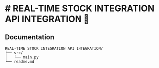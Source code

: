 
# # REAL-TIME STOCK INTEGRATION  API INTEGRATION 🤑


## Documentation
```
REAL-TIME STOCK INTEGRATION API INTEGRATION/
├── src/
│   └── main.py
└── readme.md
```